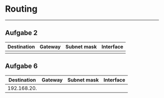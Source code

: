 # Routing
___
## Aufgabe 2
| Destination | Gateway | Subnet mask | Interface |
| ----------- | ------- | ----------- | --------- |
|             |         |             |           |
## Aufgabe 6
| Destination | Gateway | Subnet mask | Interface |
| ----------- | ------- | ----------- | --------- |
| 192.168.20. |         |             |           |
